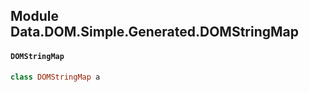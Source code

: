 ## Module Data.DOM.Simple.Generated.DOMStringMap

#### `DOMStringMap`

``` purescript
class DOMStringMap a
```


